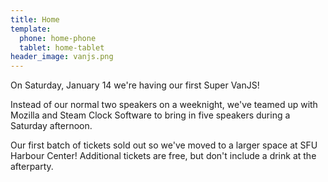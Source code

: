 ```yaml
---
title: Home
template:
  phone: home-phone
  tablet: home-tablet
header_image: vanjs.png
---
```


On Saturday, January 14 we're having our first Super VanJS!

Instead of our normal two speakers on a weeknight, we've teamed up with Mozilla
and Steam Clock Software to bring in five speakers during a Saturday afternoon.

Our first batch of tickets sold out so we've moved to a larger space at SFU
Harbour Center! Additional tickets are free, but don't include a drink at the
afterparty.

